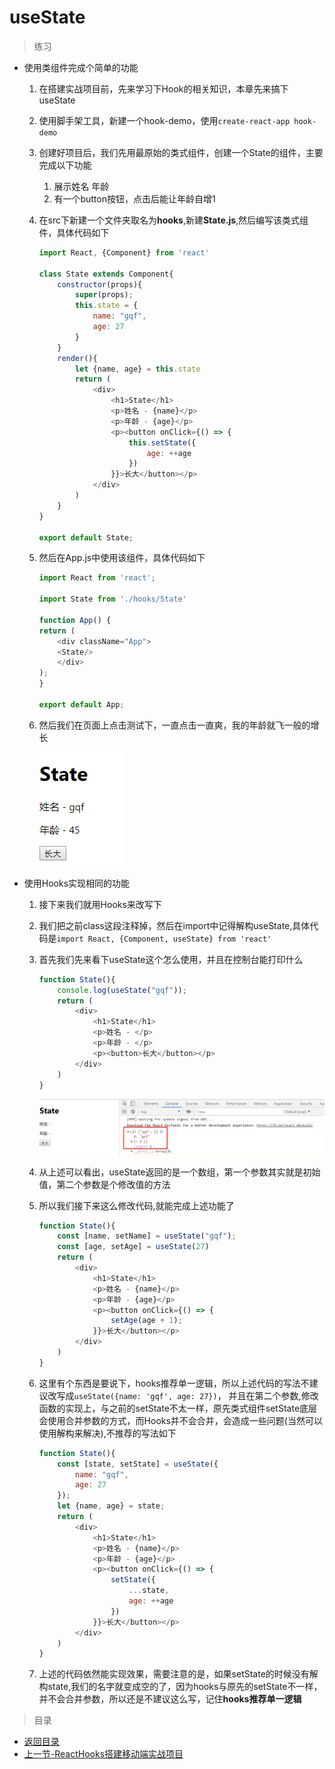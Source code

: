 # useState

> 练习
* 使用类组件完成个简单的功能
    1. 在搭建实战项目前，先来学习下Hook的相关知识，本章先来搞下useState
    2. 使用脚手架工具，新建一个hook-demo，使用`create-react-app hook-demo`
    3. 创建好项目后，我们先用最原始的类式组件，创建一个State的组件，主要完成以下功能
        1. 展示姓名 年龄
        2. 有一个button按钮，点击后能让年龄自增1
    4. 在src下新建一个文件夹取名为**hooks**,新建**State.js**,然后编写该类式组件，具体代码如下
        ```js
        import React, {Component} from 'react'

        class State extends Component{
            constructor(props){
                super(props);
                this.state = {
                    name: "gqf",
                    age: 27
                }
            }
            render(){
                let {name, age} = this.state
                return (
                    <div>
                        <h1>State</h1>
                        <p>姓名 - {name}</p>
                        <p>年龄 - {age}</p>
                        <p><button onClick={() => {
                            this.setState({
                                age: ++age
                            })
                        }}>长大</button></p>
                    </div>
                )
            }
        }

        export default State;    
        ```
    5. 然后在App.js中使用该组件，具体代码如下
        ```js
        import React from 'react';

        import State from './hooks/State'

        function App() {
        return (
            <div className="App">
            <State/>
            </div>
        );
        }

        export default App;
        ```    
    6. 然后我们在页面上点击测试下，一直点击一直爽，我的年龄就飞一般的增长

        ![](./images/用类组件实现个简单的功能.jpg)

* 使用Hooks实现相同的功能        
    1. 接下来我们就用Hooks来改写下
    2. 我们把之前class这段注释掉，然后在import中记得解构useState,具体代码是`import React, {Component, useState} from 'react'` 
    3. 首先我们先来看下useState这个怎么使用，并且在控制台能打印什么
        ```js
        function State(){
            console.log(useState("gqf"));
            return (
                <div>
                    <h1>State</h1>
                    <p>姓名 - </p>
                    <p>年龄 - </p>
                    <p><button>长大</button></p>
                </div>
            )
        }
        ```

        ![](./images/打印useState.jpg) 

    4. 从上述可以看出，useState返回的是一个数组，第一个参数其实就是初始值，第二个参数是个修改值的方法
    5. 所以我们接下来这么修改代码,就能完成上述功能了
        ```js
        function State(){
            const [name, setName] = useState("gqf");
            const [age, setAge] = useState(27) 
            return (
                <div>
                    <h1>State</h1>
                    <p>姓名 - {name}</p>
                    <p>年龄 - {age}</p>
                    <p><button onClick={() => {
                        setAge(age + 1);
                    }}>长大</button></p>
                </div>
            )
        }
        ```
    6. 这里有个东西是要说下，hooks推荐单一逻辑，所以上述代码的写法不建议改写成`useState({name: 'gqf', age: 27})`，
        并且在第二个参数,修改函数的实现上，与之前的setState不太一样，原先类式组件setState底层会使用合并参数的方式，而Hooks并不会合并，会造成一些问题(当然可以使用解构来解决),不推荐的写法如下
        ```js
        function State(){
            const [state, setState] = useState({
                name: "gqf",
                age: 27
            });
            let {name, age} = state;
            return (
                <div>
                    <h1>State</h1>
                    <p>姓名 - {name}</p>
                    <p>年龄 - {age}</p>
                    <p><button onClick={() => {
                        setState({
                            ...state,
                            age: ++age
                        })
                    }}>长大</button></p>
                </div>
            )
        }        
        ```
    7. 上述的代码依然能实现效果，需要注意的是，如果setState的时候没有解构state,我们的名字就变成空的了，因为hooks与原先的setState不一样，并不会合并参数，所以还是不建议这么写，记住**hooks推荐单一逻辑** 

> 目录

* [返回目录](../../README.md)
* [上一节-ReactHooks搭建移动端实战项目](../day-01/ReactHooks搭建移动端实战项目.md)       

